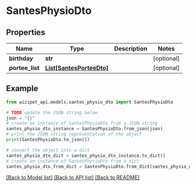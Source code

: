 # SantesPhysioDto


## Properties

Name | Type | Description | Notes
------------ | ------------- | ------------- | -------------
**birthday** | **str** |  | [optional] 
**portee_list** | [**List[SantesPorteeDto]**](SantesPorteeDto.md) |  | [optional] 

## Example

```python
from wizipet_api.models.santes_physio_dto import SantesPhysioDto

# TODO update the JSON string below
json = "{}"
# create an instance of SantesPhysioDto from a JSON string
santes_physio_dto_instance = SantesPhysioDto.from_json(json)
# print the JSON string representation of the object
print(SantesPhysioDto.to_json())

# convert the object into a dict
santes_physio_dto_dict = santes_physio_dto_instance.to_dict()
# create an instance of SantesPhysioDto from a dict
santes_physio_dto_from_dict = SantesPhysioDto.from_dict(santes_physio_dto_dict)
```
[[Back to Model list]](../README.md#documentation-for-models) [[Back to API list]](../README.md#documentation-for-api-endpoints) [[Back to README]](../README.md)


